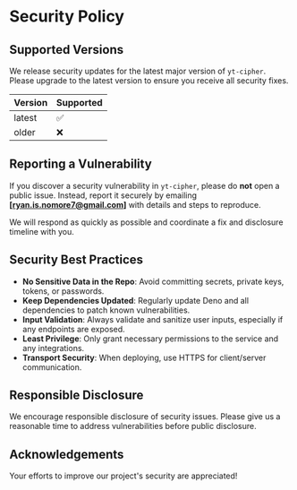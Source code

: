 # Security Policy

## Supported Versions

We release security updates for the latest major version of `yt-cipher`. Please upgrade to the latest version to ensure you receive all security fixes.

| Version | Supported          |
| ------- | ----------------- |
| latest  | :white_check_mark: |
| older   | :x:               |

## Reporting a Vulnerability

If you discover a security vulnerability in `yt-cipher`, please do **not** open a public issue. Instead, report it securely by emailing **[ryan.is.nomore7@gmail.com]** with details and steps to reproduce.

We will respond as quickly as possible and coordinate a fix and disclosure timeline with you.

## Security Best Practices

- **No Sensitive Data in the Repo**: Avoid committing secrets, private keys, tokens, or passwords.
- **Keep Dependencies Updated**: Regularly update Deno and all dependencies to patch known vulnerabilities.
- **Input Validation**: Always validate and sanitize user inputs, especially if any endpoints are exposed.
- **Least Privilege**: Only grant necessary permissions to the service and any integrations.
- **Transport Security**: When deploying, use HTTPS for client/server communication.

## Responsible Disclosure

We encourage responsible disclosure of security issues. Please give us a reasonable time to address vulnerabilities before public disclosure.

## Acknowledgements

Your efforts to improve our project's security are appreciated!
